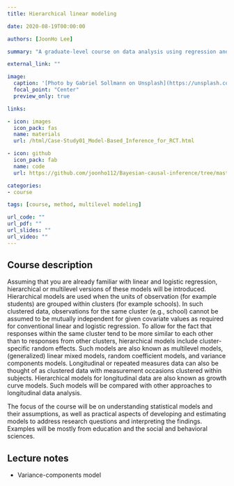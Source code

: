 ```yaml
---
title: Hierarchical linear modeling

date: 2020-08-19T00:00:00

authors: [JoonHo Lee]

summary: "A graduate-level course on data analysis using regression and multilevel/hierarchical models"

external_link: ""

image:
  caption: '[Photo by Gabriel Sollmann on Unsplash](https://unsplash.com/photos/Y7d265_7i08)'
  focal_point: "Center"
  preview_only: true

links:

- icon: images
  icon_pack: fas
  name: materials
  url: /html/Case-Study01_Model-Based_Inference_for_RCT.html

- icon: github
  icon_pack: fab
  name: code
  url: https://github.com/joonho112/Bayesian-causal-inference/tree/master

categories:
- course

tags: [course, method, multilevel modeling]

url_code: ""
url_pdf: ""
url_slides: ""
url_video: ""
---
```


## Course description 

Assuming  that  you  are  already  familiar  with  linear  and  logistic  regression,  hierarchical or multilevel versions of these models will be introduced.  Hierarchical models are used when  the  units  of  observation  (for  example  students)  are  grouped  within  clusters  (for  example  schools). In such clustered data,  observations for the same cluster (e.g., school) cannot be assumed to be  mutually  independent  for  given covariate  values  as  required  for  conventional  linear  and  logistic  regression.    To  allow  for  the  fact  that  responses  within  the  same  cluster  tend  to  be  more  similar  to  each other than to responses from other clusters, hierarchical models include cluster-specific random effects.    Such  models  are  also  known  as  multilevel  models,  (generalized)  linear  mixed  models,  random  coefficient  models,  and  variance  components  models.  Longitudinal  or  repeated  measures  data can also be thought of as clustered data with measurement occasions clustered within subjects. Hierarchical models for longitudinal data are also known as growth curve models. Such models will be compared with other approaches to longitudinal data analysis.

The focus of the course will be on understanding statistical models and their assumptions, as well as practical aspects of developing and estimating models to address research questions and interpreting the  findings.  Examples  will  be  mostly  from  education and  the  social  and  behavioral sciences.  


## Lecture notes

- Variance-components model
